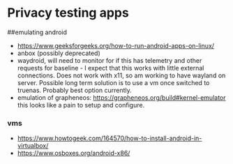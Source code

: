 # Privacy testing apps
##emulating android
- https://www.geeksforgeeks.org/how-to-run-android-apps-on-linux/
- anbox (possibly deprecated)
- waydroid, will need to monitor for if this has telemetry and other requests for baseline - I expect that this works with little external connections. Does not work with x11, so am working to have wayland on server. Possible long term solution is to use a vm once switched to truenas. Probably best option currently.
- emulation of grapheneos: https://grapheneos.org/build#kernel-emulator this looks like a pain to setup and configure.
### vms
- https://www.howtogeek.com/164570/how-to-install-android-in-virtualbox/
- https://www.osboxes.org/android-x86/
